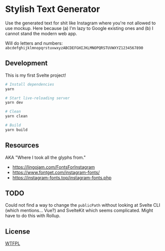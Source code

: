 # Stylish Text Generator

Use the generated text for shit like Instagram where you're not allowed to use mockup. Here because (a) I'm lazy to Google existing ones and (b) I cannot stand the modern web app.

Will do letters and numbers: `abcdefghijklmnopqrstuvwxyzABCDEFGHIJKLMNOPQRSTUVWXYZ1234567890`

## Development

This is my first Svelte project!

```bash
# Install dependencies
yarn

# Start live-reloading server
yarn dev

# Clean
yarn clean

# Build
yarn build
```

## Resources

AKA "Where I took all the glyphs from."

* https://lingojam.com/FontsForInstagram
* https://www.fontget.com/instagram-fonts/
* https://instagram-fonts.top/instagram-fonts.php

## TODO

Could not find a way to change the `publicPath` without looking at Svelte CLI (which mentions... Vue?) and SvelteKit which seems complicated. Might have to do this with Rollup.

## License

[WTFPL](http://www.wtfpl.net/)
